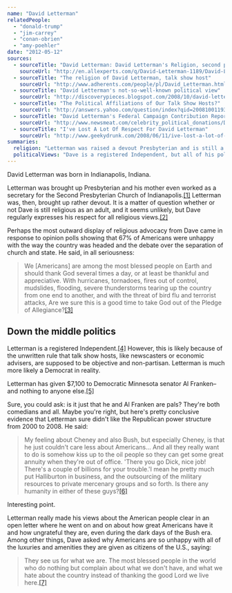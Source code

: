 ```yaml
---
name: "David Letterman"
relatedPeople:
  - "donald-trump"
  - "jim-carrey"
  - "conan-obrien"
  - "amy-poehler"
date: "2012-05-12"
sources:
  - sourceTitle: "David Letterman: David Letterman's Religion, second presbyterian church, david letterman"
    sourceUrl: "http://en.allexperts.com/q/David-Letterman-1189/David-Letterman-Religion.htm"
  - sourceTitle: "The religion of David Letterman, talk show host"
    sourceUrl: "http://www.adherents.com/people/pl/David_Letterman.html"
  - sourceTitle: "David Letterman's not-so-well-known political view"
    sourceUrl: "http://discoverypieces.blogspot.com/2008/10/david-lettermans-not-so-well-known.html"
  - sourceTitle: "The Political Affiliations of Our Talk Show Hosts?"
    sourceUrl: "http://answers.yahoo.com/question/index?qid=20081001193519AAnEtNc"
  - sourceTitle: "David Letterman's Federal Campaign Contribution Report"
    sourceUrl: "http://www.newsmeat.com/celebrity_political_donations/David_Letterman.php"
  - sourceTitle: "I've Lost A Lot Of Respect For David Letterman"
    sourceUrl: "http://www.geekydrunk.com/2008/06/11/ive-lost-a-lot-of-respect-for-david-letterman/"
summaries:
  religion: "Letterman was raised a devout Presbyterian and is still a believer, but perhaps not very religious."
  politicalViews: "Dave is a registered Independent, but all of his political contributions have gone to a Democrat."
---
```


David Letterman was born in Indianapolis, Indiana.

Letterman was brought up Presbyterian and his mother even worked as a secretary for the Second Presbyterian Church of Indianapolis.<a class="source-citation" href="#http%3A%2F%2Fen.allexperts.com%2Fq%2FDavid-Letterman-1189%2FDavid-Letterman-Religion.htm" title="David Letterman: David Letterman&apos;s Religion, second presbyterian church, david letterman">[1]</a> Letterman was, then, brought up rather devout. It is a matter of question whether or not Dave is still religious as an adult, and it seems unlikely, but Dave regularly expresses his respect for all religious views.<a class="source-citation" href="#http%3A%2F%2Fwww.adherents.com%2Fpeople%2Fpl%2FDavid_Letterman.html" title="The religion of David Letterman, talk show host">[2]</a>

Perhaps the most outward display of religious advocacy from Dave came in response to opinion polls showing that 67% of Americans were unhappy with the way the country was headed and the debate over the separation of church and state. He said, in all seriousness:

>We [Americans] are among the most blessed people on Earth and should thank God several times a day, or at least be thankful and appreciative. With hurricanes, tornadoes, fires out of control, mudslides, flooding, severe thunderstorms tearing up the country from one end to another, and with the threat of bird flu and terrorist attacks, Are we sure this is a good time to take God out of the Pledge of Allegiance?<a class="source-citation" href="#http%3A%2F%2Fdiscoverypieces.blogspot.com%2F2008%2F10%2Fdavid-lettermans-not-so-well-known.html" title="David Letterman&apos;s not-so-well-known political view">[3]</a>

## Down the middle politics

Letterman is a registered Independent.<a class="source-citation" href="#http%3A%2F%2Fanswers.yahoo.com%2Fquestion%2Findex%3Fqid%3D20081001193519AAnEtNc" title="The Political Affiliations of Our Talk Show Hosts?">[4]</a> However, this is likely because of the unwritten rule that talk show hosts, like newscasters or economic advisers, are supposed to be objective and non-partisan. Letterman is much more likely a Democrat in reality.

Letterman has given $7,100 to Democratic Minnesota senator Al Franken–and nothing to anyone else.<a class="source-citation" href="#http%3A%2F%2Fwww.newsmeat.com%2Fcelebrity_political_donations%2FDavid_Letterman.php" title="David Letterman&apos;s Federal Campaign Contribution Report">[5]</a>

Sure, you could ask: is it just that he and Al Franken are pals? They're both comedians and all. Maybe you're right, but here's pretty conclusive evidence that Letterman sure didn't like the Republican power structure from 2000 to 2008. He said:

>My feeling about Cheney and also Bush, but especially Cheney, is that he just couldn't care less about Americans… And all they really want to do is somehow kiss up to the oil people so they can get some great annuity when they're out of office. 'There you go Dick, nice job! There's a couple of billions for your trouble.'I mean he pretty much put Halliburton in business, and the outsourcing of the military resources to private mercenary groups and so forth. Is there any humanity in either of these guys?<a class="source-citation" href="#http%3A%2F%2Fwww.geekydrunk.com%2F2008%2F06%2F11%2Five-lost-a-lot-of-respect-for-david-letterman%2F" title="I&apos;ve Lost A Lot Of Respect For David Letterman">[6]</a>

Interesting point.

Letterman really made his views about the American people clear in an open letter where he went on and on about how great Americans have it and how ungrateful they are, even during the dark days of the Bush era. Among other things, Dave asked why Americans are so unhappy with all of the luxuries and amenities they are given as citizens of the U.S., saying:

>They see us for what we are. The most blessed people in the world who do nothing but complain about what we don't have, and what we hate about the country instead of thanking the good Lord we live here.<a class="source-citation" href="#http%3A%2F%2Fdiscoverypieces.blogspot.com%2F2008%2F10%2Fdavid-lettermans-not-so-well-known.html" title="David Letterman&apos;s not-so-well-known political view">[7]</a>